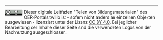 <br>

---
<footer style="font-size:14px;">
  <img src="images/creative-commons_cc-by.svg" height="20px" style="float:left;margin:0 5px 0 0" alt="Creative Commons CC BY" title="Creative Commons CC BY"/>Dieser digitale Leitfaden "Teilen von Bildungsmaterialien" des OER-Portals twillo ist - sofern nicht anders an einzelnen Objekten ausgewiesen - lizenziert unter der Lizenz <a aria-describedby="Link zur Quelle (CreativeCommons Seite)" href="https://creativecommons.org/licenses/by/4.0/deed.de" target="_blank">CC BY 4.0</a>. Bei jeglicher Bearbeitung der Inhalte dieser Seite sind die verwendeten Logos von der Nachnutzung ausgeschlossen.
</footer>
